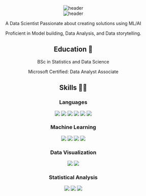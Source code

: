 <!--
**NoorNick/noornick** is a ✨ _special_ ✨ repository because its `README.md` (this file) appears on your GitHub profile.

Here are some ideas to get you started:

- 🔭 I’m currently working on ...
- 🌱 I’m currently learning ...
- 👯 I’m looking to collaborate on ...
- 🤔 I’m looking for help with ...
- 💬 Ask me about ...
- 📫 How to reach me: ...
- 😄 Pronouns: ...
- ⚡ Fun fact: ...
-->

<div align="center">
  <img src="https://capsule-render.vercel.app/api?type=transparent&text=Hey%20There!&animation=blinking&fontSize=40&height=80" alt="header" />
</div>

<div align="center">
  <img src="https://capsule-render.vercel.app/api?type=venom&color=6FC7E1&height=300&section=header&text=Noor%20Nick&fontSize=90" alt="header" />
</div>

<p align="center">A Data Scientist Passionate about creating solutions using ML/AI</p>
<p align="center">
  Proficient in Model building, Data Analysis, and Data storytelling.
</p>

<h2 align="center">Education 📝</h2>
<p align="center">BSc in Statistics and Data Science</p>
<p align="center">
 Microsoft Certified: Data Analyst Associate
</p>

<h2 align="center">Skills 👨‍💻</h2>

<h3 align="center">Languages</h3>
<p align="center">
  <img src="https://img.shields.io/badge/-Python-3776AB?style=for-the-badge&logo=python&logoColor=white" />
  <img src="https://img.shields.io/badge/-SQL-4479A1?style=for-the-badge&logo=postgresql&logoColor=white" />
  <img src="https://img.shields.io/badge/-Java-007396?style=for-the-badge&logo=java&logoColor=white" />
  <img src="https://img.shields.io/badge/-R-276DC3?style=for-the-badge&logo=r&logoColor=white" />
  <img src="https://img.shields.io/badge/HTML5-E34F26?style=for-the-badge&logo=html5&logoColor=white" />
  <img src="https://img.shields.io/badge/CSS3-1572B6?style=for-the-badge&logo=css3&logoColor=white"/>
</p>

<h3 align="center">Machine Learning</h3>
<p align="center">
  <img src="https://img.shields.io/badge/-PyTorch-EE4C2C?style=for-the-badge&logo=pytorch&logoColor=white" />
  <img src="https://img.shields.io/badge/-Keras-D00000?style=for-the-badge&logo=keras&logoColor=white" />
  <img src="https://img.shields.io/badge/-TensorFlow-FF6F00?style=for-the-badge&logo=tensorflow&logoColor=white" />
  <img src="https://img.shields.io/badge/-Scikit--learn-F7931E?style=for-the-badge&logo=scikit-learn&logoColor=white" />
</p>

 <h3 align="center">Data Visualization</h3>
<p align="center">
  <img src="https://img.shields.io/badge/-Tableau-E97627?style=for-the-badge&logo=tableau&logoColor=white" />
  <img src="https://img.shields.io/badge/-Power%20BI-5A2F8A?style=for-the-badge&logo=powerbi&logoColor=white" />
</p>

<h3 align="center">Statistical Analysis</h3>
<p align="center">
  <img src="https://img.shields.io/badge/-SPSS-6C1D45?style=for-the-badge&logo=spss&logoColor=white" />
  <img src="https://img.shields.io/badge/-Minitab-004A6D?style=for-the-badge&logo=minitab&logoColor=white" />
  <img src="https://img.shields.io/badge/-Excel-217346?style=for-the-badge&logo=microsoft-excel&logoColor=white" />
</p>
